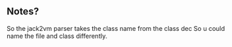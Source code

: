 ## Notes?

So the jack2vm parser takes the class name from the class dec
So u could name the file and class differently.

